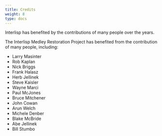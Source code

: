 ```yaml
---
title: Credits
weight: 8
type: docs
---
```

         
         
Interlisp has benefited by the contributions of many people over the years.


The Interlisp Medley Restoration Project has benefited from the contribution of many people, including:

* Larry Masinter
* Rob Kaplan
* Nick Briggs
* Frank Halasz
* Herb Jellinek
* Steve Kaisler
* Wayne Marci
* Paul McJones
* Bruce Mitchener
* John Cowan
* Arun Welch
* Michele Denber
* Blake McBride
* Abe Jellinek
* Bill Stumbo
